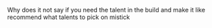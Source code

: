 Why does it not say if you need the talent in the build and make it like recommend what talents to pick on mistick 
